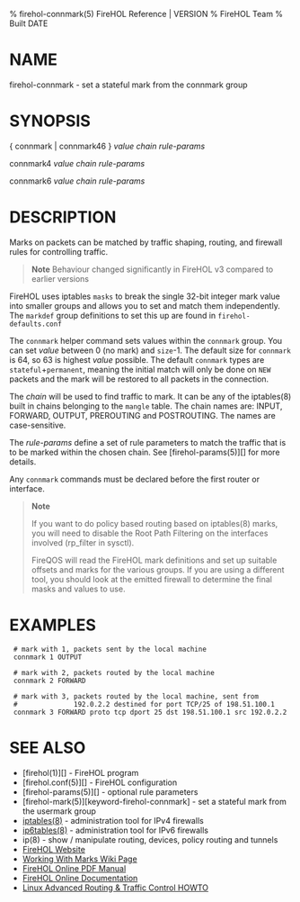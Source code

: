 % firehol-connmark(5) FireHOL Reference | VERSION
% FireHOL Team
% Built DATE

# NAME

firehol-connmark - set a stateful mark from the connmark group

# SYNOPSIS

{ connmark | connmark46 } *value* *chain* *rule-params*

connmark4 *value* *chain* *rule-params*

connmark6 *value* *chain* *rule-params*

<!--
contents-table:helper:connmark:keyword-firehol-connmark:Y:-:Set a stateful mark from the `connmark` group.
extra-manpage: firehol-connmark46.5
extra-manpage: firehol-connmark4.5
extra-manpage: firehol-connmark6.5
  -->

# DESCRIPTION

Marks on packets can be matched by traffic shaping, routing, and
firewall rules for controlling traffic.

> **Note**
> Behaviour changed significantly in FireHOL v3 compared to earlier versions

FireHOL uses iptables `masks` to break the single 32-bit integer mark
value into smaller groups and allows you to set and match them
independently. The `markdef` group definitions to set this up are
found in `firehol-defaults.conf`

The `connmark` helper command sets values within the `connmark` group. You
can set *value* between 0 (no mark) and `size`-1. The default size for
`connmark` is 64, so 63 is highest *value* possible. The default
`connmark` types are `stateful`+`permanent`, meaning the initial
match will only be done on `NEW` packets and the mark will be restored
to all packets in the connection.

The *chain* will be used to find traffic to mark. It can be any of the
iptables(8) built in chains belonging to the `mangle` table. The chain
names are: INPUT, FORWARD, OUTPUT, PREROUTING and POSTROUTING. The names
are case-sensitive.

The *rule-params* define a set of rule parameters to match the traffic
that is to be marked within the chosen chain. See
[firehol-params(5)][] for more details.

Any `connmark` commands must be declared before the first router or interface.

> **Note**
>
> If you want to do policy based routing based on iptables(8) marks, you
> will need to disable the Root Path Filtering on the interfaces
> involved (rp\_filter in sysctl).
>
> FireQOS will read the FireHOL mark definitions and set up suitable
> offsets and marks for the various groups. If you are using a different
> tool, you should look at the emitted firewall to determine the final
> masks and values to use.


# EXAMPLES

~~~~
 # mark with 1, packets sent by the local machine
 connmark 1 OUTPUT

 # mark with 2, packets routed by the local machine
 connmark 2 FORWARD

 # mark with 3, packets routed by the local machine, sent from
 #              192.0.2.2 destined for port TCP/25 of 198.51.100.1
 connmark 3 FORWARD proto tcp dport 25 dst 198.51.100.1 src 192.0.2.2
~~~~

# SEE ALSO

* [firehol(1)][] - FireHOL program
* [firehol.conf(5)][] - FireHOL configuration
* [firehol-params(5)][] - optional rule parameters
* [firehol-mark(5)][keyword-firehol-connmark] - set a stateful mark from the usermark group
* [iptables(8)](http://ipset.netfilter.org/iptables.man.html) - administration tool for IPv4 firewalls
* [ip6tables(8)](http://ipset.netfilter.org/ip6tables.man.html) - administration tool for IPv6 firewalls
* ip(8) - show / manipulate routing, devices, policy routing and tunnels
* [FireHOL Website](http://firehol.org/)
* [Working With Marks Wiki Page](https://github.com/firehol/firehol/wiki/Working-with-MARKs)
* [FireHOL Online PDF Manual](http://firehol.org/firehol-manual.pdf)
* [FireHOL Online Documentation](http://firehol.org/documentation/)
* [Linux Advanced Routing & Traffic Control HOWTO](http://lartc.org/howto/)
